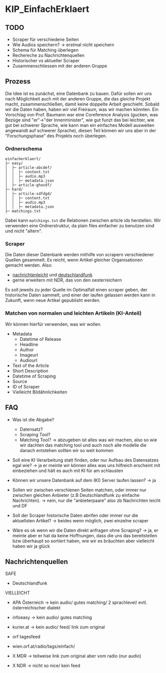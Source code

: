 # KIP_EinfachErklaert

## TODO

- Scraper für verschiedene Seiten
- Wie Audios speichern? -> erstmal nicht speichern
- Schema für Matching überlegen
- Rechereche zu Nachrichtenquellen
- Historischer vs aktueller Scraper
- Zusammenschliessen mit der anderen Gruppe

## Prozess
Die Idee ist es zunächst, eine Datenbank zu bauen. Dafür sollen wir uns nach Möglichkeit auch mit der anderen Gruppe, die das gleiche Projekt macht, zusammenschließen, damit keine doppelte Arbeit geschieht. Sobald wir die Daten haben, haben wir viel Freiraum, was wir machen könnten. Ein Vorschlag von Prof. Baumann war eine Coreference Analysis (gucken, was Bezüge sind "er"->"der Innenminister", wie gut funzt das bei leichter, wie gut bei schwerer Sprache, wie kann man ein einfaches Modell ausweiten angewandt auf schwerer Sprache), diesen Teil können wir uns aber in der "Forschungsphase" des Projekts noch überlegen.

### Ordnerschema

```
einfacherklaert/
├─ easy/
│  ├─ article-abcdef/
│  │  ├─ content.txt
│  │  ├─ audio.mp3
│  │  ├─ metadata.json
│  ├─ article-ghasdf/
├─ hard/
│  ├─ article-sdfdgd/
│  │  ├─ content.txt
│  │  ├─ audio.mp3
│  │  ├─ metadata.json
├─ matchings.txt
```

Dabei kann `matchings.txt` die Relationen zwischen article ids herstellen. Wir verwenden eine Ordnerstruktur, da plain files einfacher zu benutzen sind und nicht "altern".

### Scraper

Die Daten dieser Datenbank werden mithilfe von scrapern verschiedener Quellen gesammelt. Es reicht, wenn Artikel gleicher Organisationen gemacht werden. Also:

- [nachrichtenleicht](https://nachrichtenleicht.de) und [deutschlandfunk](https://deutschlandfunk.de)
- gerne erweitern mit NDR, das von den oesterreichern

Es soll jeweils zu jeder Quelle im Optimalfall einen scraper geben, der historische Daten sammelt, und einer der laufen gelassen werden kann in Zukunft, wenn neue Artikel gepublisht werden.

### Matchen von normalen und leichten Artikeln (KI-Anteil)

Wir können hierfür verwenden, was wir wollen.

- Metadata
	+ Datetime of Release
	+ Headline
	+ Author
	+ Imageurl
	+ Audiourl
- Text of the Article
- Short Description
- Datetime of Scraping
- Source
- ID of Scraper
- Vielleicht Bildähnlichkeiten

## FAQ

- Was ist die Abgabe?
	+ Datensatz?
	+ Scraping Tool?
	+ Matching Tool?
-> abzugeben ist alles was wir machen, also so wie wir dachten das matching tool und auch noch alle modelle die danach entstehen sollten wir so weit kommen

- Soll eine KI Verarbeitung statt finden, oder nur Aufbau des Datensatzes egal wie?
-> ja er meinte wir können alles was uns hilfreich erscheint mit einbeziehen und hält es auch mit KI für am schlausten
  
- Können wir unsere Datenbank auf dem (KI) Server laufen lassen?
-> ja
- Sollen wir zwischen verschienen Seiten matchen, oder immer nur zwischen gleichen Anbieter (z.B Deutschlandfunk zu einfache Nachrichten).
-> nein, nur die "anbieterpaare" also zb Nachrichten leicht und DF
- Soll der Scraper historische Daten abrifen oder immer nur die aktuellsten Artikel?
-> beides wenn möglich, zwei einzelne scraper
- Wäre es ok wenn wir die Daten direkt anfragen ohne Scraping?
-> ja, er meinte aber er hat da keine Hoffnungen, dass die uns das bereitstellen bzw überhaupt so sortiert haben, wie wir es bräuchten aber vielleicht haben wir ja glück

## Nachrichtenquellen

SAFE
- Deutschlandfunk

VIELLEICHT
- APA Österreich -> kein audio/ gutes matching/ 2 sprachlevel/ evtl. österreichischer dialekt
- infoeasy -> kein audio/ gutes matching
- kurier.at -> kein audio/ feed/ link zum original
- orf tagesfeed
- wien.orf.at/radio/tags/einfach/

- X MDR -> teilweise link zum original aber vom radio (nur audio) 
- X NDR -> nicht so nice/ kein feed
